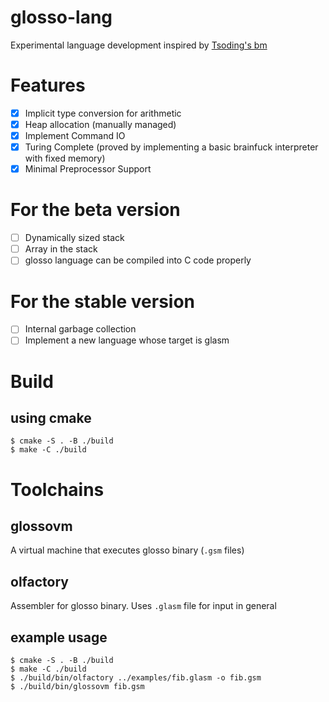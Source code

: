 # glosso-lang

Experimental language development inspired by [Tsoding's bm](https://github.com/tsoding/bm)

# Features

- [x] Implicit type conversion for arithmetic
- [x] Heap allocation (manually managed)
- [x] Implement Command IO
- [x] Turing Complete (proved by implementing a basic brainfuck interpreter with fixed memory)
- [x] Minimal Preprocessor Support

# For the beta version

- [ ] Dynamically sized stack
- [ ] Array in the stack
- [ ] glosso language can be compiled into C code properly

# For the stable version

- [ ] Internal garbage collection
- [ ] Implement a new language whose target is glasm

# Build

## using cmake

```console
$ cmake -S . -B ./build
$ make -C ./build
```

# Toolchains

## glossovm

A virtual machine that executes glosso binary (`.gsm` files)

## olfactory

Assembler for glosso binary. Uses `.glasm` file for input in general

## example usage

```console
$ cmake -S . -B ./build
$ make -C ./build
$ ./build/bin/olfactory ../examples/fib.glasm -o fib.gsm
$ ./build/bin/glossovm fib.gsm
```
